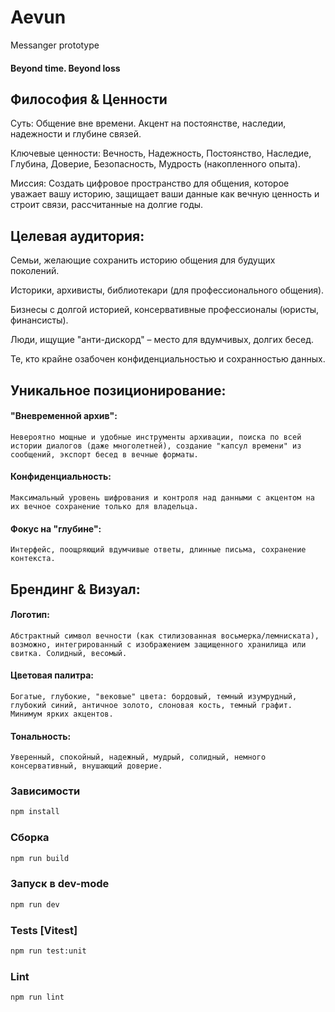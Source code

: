 # Aevun
Messanger prototype

#### Beyond time. Beyond loss

## Философия & Ценности
Суть: Общение вне времени. Акцент на постоянстве, наследии, надежности и глубине связей.

Ключевые ценности: Вечность, Надежность, Постоянство, Наследие, Глубина, Доверие, Безопасность, Мудрость (накопленного опыта).

Миссия: Создать цифровое пространство для общения, которое уважает вашу историю, защищает ваши данные как вечную ценность и строит связи, рассчитанные на долгие годы.

## Целевая аудитория:
Семьи, желающие сохранить историю общения для будущих поколений.

Историки, архивисты, библиотекари (для профессионального общения).

Бизнесы с долгой историей, консервативные профессионалы (юристы, финансисты).

Люди, ищущие "анти-дискорд" – место для вдумчивых, долгих бесед.

Те, кто крайне озабочен конфиденциальностью и сохранностью данных.

## Уникальное позиционирование:
#### "Вневременной архив":
    Невероятно мощные и удобные инструменты архивации, поиска по всей истории диалогов (даже многолетней), создание "капсул времени" из сообщений, экспорт бесед в вечные форматы.

#### Конфиденциальность:
    Максимальный уровень шифрования и контроля над данными с акцентом на их вечное сохранение только для владельца.

#### Фокус на "глубине":
    Интерфейс, поощряющий вдумчивые ответы, длинные письма, сохранение контекста.

## Брендинг & Визуал:
#### Логотип:
    Абстрактный символ вечности (как стилизованная восьмерка/лемниската), возможно, интегрированный с изображением защищенного хранилища или свитка. Солидный, весомый.
#### Цветовая палитра:
    Богатые, глубокие, "вековые" цвета: бордовый, темный изумрудный, глубокий синий, античное золото, слоновая кость, темный графит. Минимум ярких акцентов.
#### Тональность:
    Уверенный, спокойный, надежный, мудрый, солидный, немного консервативный, внушающий доверие.


### Зависимости
```sh
npm install
```
### Сборка
```sh
npm run build
```
###  Запуск в dev-mode
```sh
npm run dev
```

### Tests [Vitest]

```sh
npm run test:unit
```

### Lint

```sh
npm run lint
```
